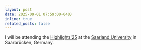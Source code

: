 ```yaml
---
layout: post
date: 2025-09-01 07:59:00-0400
inline: true
related_posts: false
---
```


I will be attending the [Highlights'25](https://highlights-conference.org/2025) at the [Saarland University](https://www.uni-saarland.de/en/) in Saarbrücken, Germany.
